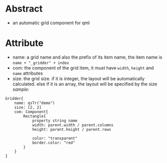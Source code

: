 # Abstract
* an automatic grid component for qml  

# Attribute
* name: a grid name and also the prefix of its item name, the item name is `name + "_gridder" + index`  
* com: the component of the grid item, it must have `width`, `height` and `name` attributes  
* size: the grid size. if it is integer, the layout will be automatically calculated. else if it is an array, the layout will be specified by the size  
_sample_:  
```
Gridder{
    name: qsTr("demo")
    size: [2, 2]
    com: Component{
        Rectangle{
            property string name
            width: parent.width / parent.columns
            height: parent.height / parent.rows

            color: "transparent"
            border.color: "red"
        }
    }
}
```  
</br>